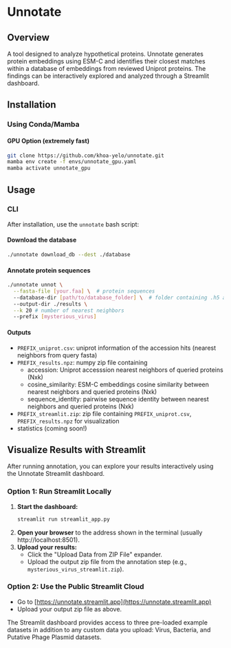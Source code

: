 # Unnotate

## Overview
A tool designed to analyze hypothetical proteins. Unnotate generates protein embeddings using ESM-C and identifies their closest matches within a database of embeddings from reviewed Uniprot proteins. The findings can be interactively explored and analyzed through a Streamlit dashboard.

## Installation

### Using Conda/Mamba

#### GPU Option (extremely fast)
```sh
git clone https://github.com/khoa-yelo/unnotate.git
mamba env create -f envs/unnotate_gpu.yaml
mamba activate unnotate_gpu
```
## Usage

### CLI
After installation, use the `unnotate` bash script:

#### Download the database
```sh
./unnotate download_db --dest ./database
```

#### Annotate protein sequences
```sh
./unnotate unnot \
  --fasta-file [your.faa] \  # protein sequences
  --database-dir [path/to/database_folder] \  # folder containing .h5 and .csv
  --output-dir ./results \
  --k 20 # number of nearest neighbors
  --prefix [mysterious_virus]
```

#### Outputs
- `PREFIX_uniprot.csv`: uniprot information of the accession hits (nearest neighbors from query fasta)
- `PREFIX_results.npz`: numpy zip file containing 
    - accession: Uniprot accesssion nearest neighbors of queried proteins (Nxk)
    - cosine_similarity: ESM-C embeddings cosine similarity between nearest neighbors and queried proteins (Nxk)
    - sequence_identity: pairwise sequence identity between nearest neighbors and queried proteins (Nxk)
- `PREFIX_streamlit.zip`: zip file containing `PREFIX_uniprot.csv`, `PREFIX_results.npz` for visualization
- statistics (coming soon!)

## Visualize Results with Streamlit

After running annotation, you can explore your results interactively using the Unnotate Streamlit dashboard.

### Option 1: Run Streamlit Locally

1. **Start the dashboard:**
   ```sh
   streamlit run streamlit_app.py
   ```
2. **Open your browser** to the address shown in the terminal (usually http://localhost:8501).
3. **Upload your results:**
   - Click the "Upload Data from ZIP File" expander.
   - Upload the output zip file from the annotation step (e.g., `mysterious_virus_streamlit.zip`).

### Option 2: Use the Public Streamlit Cloud

- Go to [https://unnotate.streamlit.app](https://unnotate.streamlit.app)
- Upload your output zip file as above.

The Streamlit dashboard provides access to three pre-loaded example datasets in addition to any custom data you upload: Virus, Bacteria, and Putative Phage Plasmid datasets.